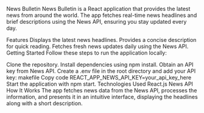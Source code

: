 News Bulletin
News Bulletin is a React application that provides the latest news from around the world. The app fetches real-time news headlines and brief descriptions using the News API, ensuring you stay updated every day.

Features
Displays the latest news headlines.
Provides a concise description for quick reading.
Fetches fresh news updates daily using the News API.
Getting Started
Follow these steps to run the application locally:

Clone the repository.
Install dependencies using npm install.
Obtain an API key from News API.
Create a .env file in the root directory and add your API key:
makefile
Copy code
REACT_APP_NEWS_API_KEY=your_api_key_here  
Start the application with npm start.
Technologies Used
React.js
News API
How It Works
The app fetches news data from the News API, processes the information, and presents it in an intuitive interface, displaying the headlines along with a short description.